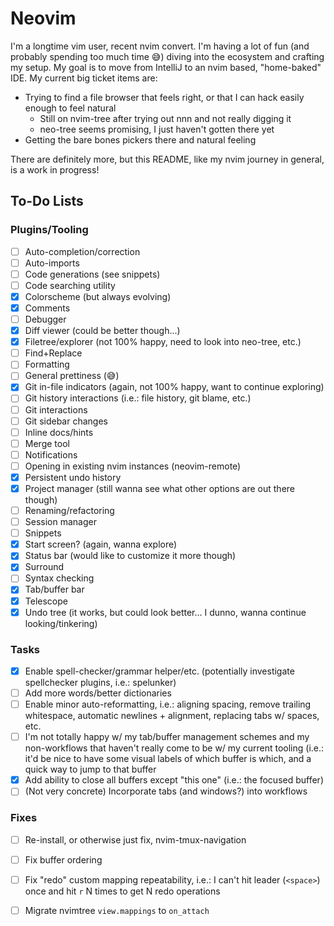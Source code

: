 # Neovim

I'm a longtime vim user, recent nvim convert. I'm having a lot of fun (and probably spending too much time 😅) diving into the ecosystem and crafting
my setup. My goal is to move from IntelliJ to an nvim based, "home-baked" IDE. My current big ticket items are:

* Trying to find a file browser that feels right, or that I can hack easily enough to feel natural
  * Still on nvim-tree after trying out nnn and not really digging it
  * neo-tree seems promising, I just haven't gotten there yet
* Getting the bare bones pickers there and natural feeling

There are definitely more, but this README, like my nvim journey in general, is a work in progress!

## To-Do Lists

### Plugins/Tooling

- [ ] Auto-completion/correction
- [ ] Auto-imports
- [ ] Code generations (see snippets)
- [ ] Code searching utility
- [x] Colorscheme (but always evolving)
- [x] Comments
- [ ] Debugger
- [x] Diff viewer (could be better though...)
- [x] Filetree/explorer (not 100% happy, need to look into neo-tree, etc.)
- [ ] Find+Replace
- [ ] Formatting
- [ ] General prettiness (😅)
- [x] Git in-file indicators (again, not 100% happy, want to continue exploring)
- [ ] Git history interactions (i.e.: file history, git blame, etc.)
- [ ] Git interactions
- [ ] Git sidebar changes
- [ ] Inline docs/hints
- [ ] Merge tool
- [ ] Notifications
- [ ] Opening in existing nvim instances (neovim-remote)
- [x] Persistent undo history
- [x] Project manager (still wanna see what other options are out there though)
- [ ] Renaming/refactoring
- [ ] Session manager
- [ ] Snippets
- [x] Start screen? (again, wanna explore)
- [x] Status bar (would like to customize it more though)
- [x] Surround
- [ ] Syntax checking
- [x] Tab/buffer bar
- [x] Telescope
- [x] Undo tree (it works, but could look better... I dunno, wanna continue looking/tinkering)

### Tasks

- [x] Enable spell-checker/grammar helper/etc. (potentially investigate
      spellchecker plugins, i.e.: spelunker)
- [ ] Add more words/better dictionaries
- [ ] Enable minor auto-reformatting, i.e.: aligning spacing, remove trailing
      whitespace, automatic newlines + alignment, replacing tabs w/ spaces, etc.
- [ ] I'm not totally happy w/ my tab/buffer management schemes and my
      non-workflows that haven't really come to be w/ my current tooling (i.e.:
      it'd be nice to have some visual labels of which buffer is which, and a
      quick way to jump to that buffer
- [x] Add ability to close all buffers except "this one" (i.e.: the focused buffer)
- [ ] (Not very concrete) Incorporate tabs (and windows?) into workflows

### Fixes

- [ ] Re-install, or otherwise just fix, nvim-tmux-navigation
- [ ] Fix buffer ordering
- [ ] Fix "redo" custom mapping repeatability, i.e.: I can't hit leader (`<space>`)
      once and hit `r` N times to get N redo operations
- [ ] Migrate nvimtree `view.mappings` to `on_attach`

